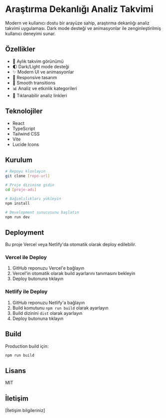 # Araştırma Dekanlığı Analiz Takvimi

Modern ve kullanıcı dostu bir arayüze sahip, araştırma dekanlığı analiz takvimi uygulaması. Dark mode desteği ve animasyonlar ile zenginleştirilmiş kullanıcı deneyimi sunar.

## Özellikler

- 📅 Aylık takvim görünümü
- 🌓 Dark/Light mode desteği
- ✨ Modern UI ve animasyonlar
- 📱 Responsive tasarım
- 🔄 Smooth transitions
- 📊 Analiz ve etkinlik kategorileri
- 🔗 Tıklanabilir analiz linkleri

## Teknolojiler

- React
- TypeScript
- Tailwind CSS
- Vite
- Lucide Icons

## Kurulum

```bash
# Repoyu klonlayın
git clone [repo-url]

# Proje dizinine gidin
cd [proje-adı]

# Bağımlılıkları yükleyin
npm install

# Development sunucusunu başlatın
npm run dev
```

## Deployment

Bu proje Vercel veya Netlify'da otomatik olarak deploy edilebilir.

### Vercel ile Deploy

1. GitHub reponuzu Vercel'e bağlayın
2. Vercel'in otomatik olarak build ayarlarını tanımasını bekleyin
3. Deploy butonuna tıklayın

### Netlify ile Deploy

1. GitHub reponuzu Netlify'a bağlayın
2. Build komutunu `npm run build` olarak ayarlayın
3. Build dizinini `dist` olarak ayarlayın
4. Deploy butonuna tıklayın

## Build

Production build için:

```bash
npm run build
```

## Lisans

MIT

## İletişim

[İletişim bilgileriniz] 